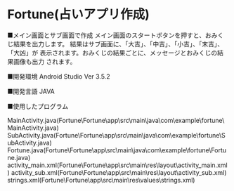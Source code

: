 # Fortune(占いアプリ作成)
■メイン画面とサブ画面で作成
 メイン画面のスタートボタンを押すと、おみくじ結果を出力します。
 結果はサブ画面に、「大吉」、「中吉」、「小吉」、「末吉」、「大凶」が
 表示されます。おみくじの結果ごとに、メッセージとおみくじの結果画像も出力
 されます。
 
■開発環境
 Android Studio Ver 3.5.2
 
■開発言語
 JAVA
 
■使用したプログラム

 MainActivity.java(Fortune\Fortune\app\src\main\java\com\example\fortune\MainActivity.java)
 SubActivity.java(Fortune\Fortune\app\src\main\java\com\example\fortune\SubActivity.java)
 Fortune.java(Fortune\Fortune\app\src\main\java\com\example\fortune\Fortune.java)
 activity_main.xml(Fortune\Fortune\app\src\main\res\layout\activity_main.xml)
 activity_sub.xml(Fortune\Fortune\app\src\main\res\layout\activity_sub.xml)
 strings.xml(Fortune\Fortune\app\src\main\res\values\strings.xml)
